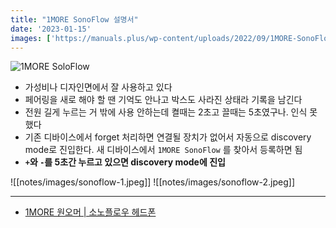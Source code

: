 ```yaml
---
title: "1MORE SonoFlow 설명서"
date: '2023-01-15'
images: ['https://manuals.plus/wp-content/uploads/2022/09/1MORE-SonoFlow-Active-Noise-Cancelling-Headphones.png']
---
```


![1MORE SoloFlow](https://manuals.plus/wp-content/uploads/2022/09/1MORE-SonoFlow-Active-Noise-Cancelling-Headphones.png)

- 가성비나 디자인면에서 잘 사용하고 있다
- 페어링을 새로 해야 할 땐 기억도 안나고 박스도 사라진 상태라 기록을 남긴다
- 전원 길게 누르는 거 밖에 사용 안하는데 켤때는 2초고 끌때는 5초였구나. 인식 못했다
- 기존 디바이스에서 forget 처리하면 연결될 장치가 없어서 자동으로 discovery mode로 진입한다. 새 디바이스에서 `1MORE SonoFlow` 를 찾아서 등록하면 됨
- **`+`와 `-`를 5초간 누르고 있으면 discovery mode에 진입**

![[notes/images/sonoflow-1.jpeg]]
![[notes/images/sonoflow-2.jpeg]]

---
- [1MORE 원오머 | 소노플로우 헤드폰](http://www.1morekorea.com/sonoflow)